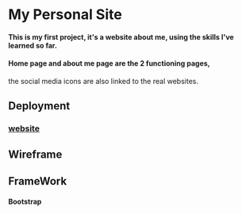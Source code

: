 # My Personal Site
#### This is my first project, it's a website about me, using the skills I've learned so far.
#### Home page and about me page are the 2 functioning pages,
the social media icons are also linked to the real websites.

## Deployment
### [website](instinctive-monkey.surge.sh)

## Wireframe

## FrameWork

#### Bootstrap
